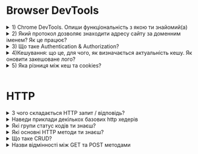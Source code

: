 <h1>Browser DevTools</h1>
<details>
<summary>1) Chrome DevTools. Опиши функціональність з якою ти знайомий(а)</summary>
<br>
Chrome DevTools — це набір інструментів веб-розробки, вбудованих безпосередньо у браузер Google Chrome. Це дозволяє розробникам налагоджувати, перевіряти та змінювати вміст веб-сторінок. Його можна використовувати для перегляду та редагування коду HTML, CSS і JavaScript, а також для перегляду консолі та мережевої активності. Пропозиція: дайте більш детальну відповідь про функціональність, з якою ви знайомі.
</details>

<details>
<summary>2) Який протокол дозволяє знаходити адресу сайту за доменним іменем? Як це працює? </summary>
<br>
Правильна відповідь полягає в тому, що протокол системи доменних імен (DNS) знаходить адресу сайту за доменним іменем. Він працює шляхом зіставлення доменних імен з IP-адресами, так що коли користувач вводить доменне ім’я, DNS-сервер може шукати відповідну IP-адресу та направляти користувача на правильний веб-сайт.
</details>

<details>
<summary>3) Що таке Authentication & Authorization? </summary>
<br>
Автентифікація та авторизація – це процеси, які використовуються для перевірки особи користувача та надання йому доступу до певних ресурсів. Автентифікація — це процес підтвердження особи користувача, тоді як авторизація — це процес надання доступу до певних ресурсів на основі ідентифікації користувача.
</details>

<details>
<summary>4)Кешування: що це, для чого, як визначається актуальність кешу. Як оновити закешоване лого? </summary>
<br>
Кешування в HTTP — це спосіб зберігання ресурсів веб-сторінки в локальному кеші, щоб їх можна було швидко отримати за запитом. Кешування використовується для зменшення обсягу даних, які необхідно передати через мережу, і для підвищення продуктивності веб-додатків. Релевантність кешу визначається заголовками HTTP, такими як заголовок Cache-Control, який визначає, як довго ресурс має зберігатися в кеші. Щоб оновити кешований логотип, сервер повинен надіслати нову версію логотипу з новим номером версії, а клієнт повинен перевірити номер версії перед тим, як отримати логотип із кешу.
</details>

<details>
<summary>5) Яка різниця між кеш та cookies? </summary>
<br>
Файли cookie — це невеликі фрагменти даних, що зберігаються в браузері користувача, тоді як кеш — це тимчасова область зберігання в пам’яті комп’ютера або на жорсткому диску, яка зберігає дані, до яких часто звертаються, або інструкції для пришвидшення майбутнього доступу».
</details>
<br>
<h1>HTTP</h1>

<details>
<summary>З чого складається HTTP запит / відповідь?</summary>
<br>
HTTP-запит і відповідь складаються з рядка запиту, заголовків і тіла повідомлення. Рядок запиту містить метод HTTP, шлях запитуваного ресурсу та версію протоколу. Заголовки містять інформацію про клієнта, запитуваний ресурс і сервер. Тіло повідомлення містить дані, надіслані клієнтом або сервером.
</details>

<details>
<summary>Наведи приклади декількох базових http хедерів</summary>
<br>
Прикладом кількох базових http-заголовків можуть бути «Content-Type: text/html» і «Accept-Language: en-US». Крім того, можна згадати, що http-заголовки використовуються для надання додаткової інформації про запит або відповідь, як-от тип вмісту, довжина вмісту та тип сервера.
</details>

<details>
<summary>Які групи статус кодів ти знаєш?</summary>
<br>
Коди стану — це числові коди, які повертає сервер, коли надходить запит. Загальні коди стану: 200 (ОК), 404 (Не знайдено) і 500 (Внутрішня помилка сервера).
</details>

<details>
<summary>Які основні HTTP методи ти знаєш?</summary>
<br>
Ви не дали відповіді. Загальні методи HTTP включають GET, POST, PUT, DELETE, HEAD, OPTIONS і TRACE.
</details>

<details>
<summary>Що таке CRUD?</summary>
<br>
CRUD означає «Створити», «Читати», «Оновити» та «Видалити» і являє собою набір операцій, які використовуються для керування даними в базі даних.
</details>

<details>
<summary>Назви відмінності між GET та POST методами</summary>
<br>
GET і POST — це два різні методи запиту HTTP, які використовуються для надсилання даних на сервер. Запити GET використовуються для отримання даних із сервера, тоді як запити POST використовуються для надсилання даних на сервер.
</details>
